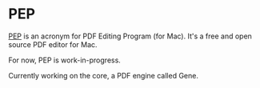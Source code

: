 # PEP

[PEP](https://macpep.org/) is an acronym for PDF Editing Program (for Mac). It's a free and open source PDF editor for Mac.

For now, PEP is work-in-progress.

Currently working on the core, a PDF engine called Gene.

